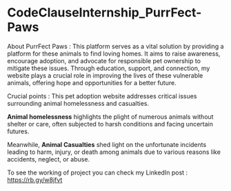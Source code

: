 # CodeClauseInternship_PurrFect-Paws
About PurrFect Paws : This platform serves as a vital solution by providing a platform for these animals to find loving homes. It aims to raise awareness, encourage adoption, and advocate for responsible pet ownership to mitigate these issues. Through education, support, and connection, my website plays a crucial role in improving the lives of these vulnerable animals, offering hope and opportunities for a better future.


Crucial points : This pet adoption website addresses critical issues surrounding animal homelessness and casualties. 


**Animal homelessness** highlights the plight of numerous animals without shelter or care, often subjected to harsh conditions and facing uncertain futures.


Meanwhile, **Animal Casualties** shed light on the unfortunate incidents leading to harm, injury, or death among animals due to various reasons like accidents, neglect, or abuse.

To see the working of project you can check my LinkedIn post : https://rb.gy/w8jfvt
